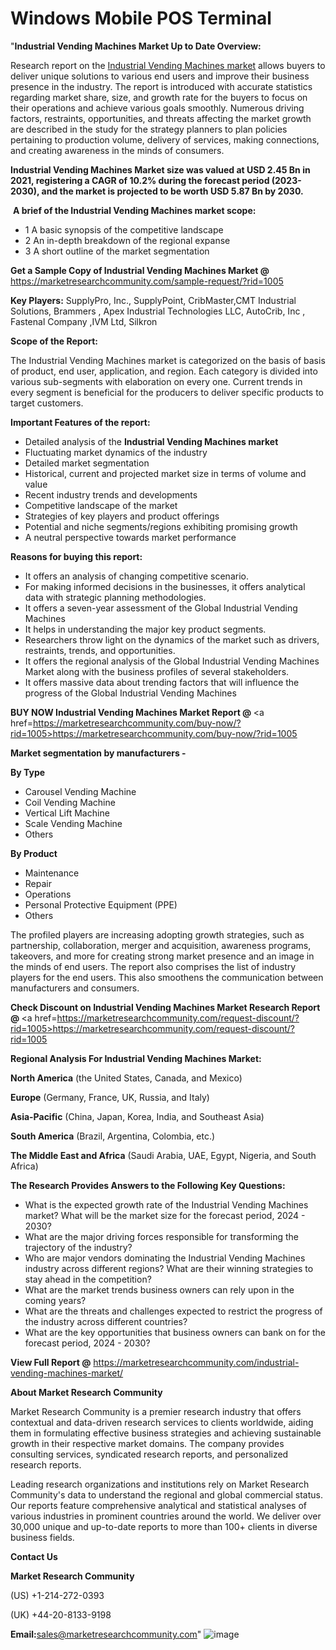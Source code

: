 # Windows Mobile POS Terminal
"<strong>Industrial Vending Machines Market Up to Date Overview:</strong>
</li></b></strong>
Research report on the <a href=https://marketresearchcommunity.com/industrial-vending-machines-market/>Industrial Vending Machines market</a> allows buyers to deliver unique solutions to various end users and improve their business presence in the industry. The report is introduced with accurate statistics regarding market share, size, and growth rate for the buyers to focus on their operations and achieve various goals smoothly. Numerous driving factors, restraints, opportunities, and threats affecting the market growth are described in the study for the strategy planners to plan policies pertaining to production volume, delivery of services, making connections, and creating awareness in the minds of consumers.

<strong>Industrial Vending Machines Market size was valued at USD 2.45 Bn in 2021, registering a CAGR of 10.2% during the forecast period (2023-2030), and the market is projected to be worth USD 5.87 Bn by 2030.</strong>
</li></b></strong></b>
 <Strong>A brief of the Industrial Vending Machines market scope:</Strong>
<ul>
 <li>1  A basic synopsis of the competitive landscape</li>
 <li>2  An in-depth breakdown of the regional expanse</li>
 <li>3  A short outline of the market segmentation</li>
</ul>
<strong>Get a Sample Copy of Industrial Vending Machines Market @ </b></strong><a href=https://marketresearchcommunity.com/sample-request/?rid=1005><u>https://marketresearchcommunity.com/sample-request/?rid=1005</u></a>

<strong>Key Players:</strong> 
SupplyPro, Inc., SupplyPoint, CribMaster,CMT Industrial Solutions, Brammers , Apex Industrial Technologies LLC, AutoCrib, Inc , Fastenal Company ,IVM Ltd, Silkron

<strong>Scope of the Report:</strong>

The Industrial Vending Machines market is categorized on the basis of basis of product, end user, application, and region. Each category is divided into various sub-segments with elaboration on every one. Current trends in every segment is beneficial for the producers to deliver specific products to target customers.

<strong><b>Important Features of the report:</b></strong>
<ul>
  <li>Detailed analysis of the <strong><b>Industrial Vending Machines </b></strong><strong><b>market</b></strong></li>
  <li>Fluctuating market dynamics of the industry</li>
  <li>Detailed market segmentation</li>
  <li>Historical, current and projected market size in terms of volume and value</li>
  <li>Recent industry trends and developments</li>
  <li>Competitive landscape of the market</li>
  <li>Strategies of key players and product offerings</li>
  <li>Potential and niche segments/regions exhibiting promising growth</li>
  <li>A neutral perspective towards market performance</li>
</ul>
<strong><b>Reasons for buying this report:</b></strong>
<ul>
  <li>It offers an analysis of changing competitive scenario.</li>
  <li>For making informed decisions in the businesses, it offers analytical data with strategic planning methodologies.</li>
  <li>It offers a seven-year assessment of the Global Industrial Vending Machines</li>
  <li>It helps in understanding the major key product segments.</li>
  <li>Researchers throw light on the dynamics of the market such as drivers, restraints, trends, and opportunities.</li>
  <li>It offers the regional analysis of the Global Industrial Vending Machines Market along with the business profiles of several stakeholders.</li>
  <li>It offers massive data about trending factors that will influence the progress of the Global Industrial Vending Machines</li>
</ul>

<strong>BUY NOW Industrial Vending Machines Market Report @ </b></strong><a href=https://marketresearchcommunity.com/buy-now/?rid=1005><u>https://marketresearchcommunity.com/buy-now/?rid=1005</u></a>

<strong>Market segmentation by manufacturers -</strong>



<strong>By Type </strong>
<ul>
 	<li>Carousel Vending Machine</li>
 	<li>Coil Vending Machine</li>
 	<li>Vertical Lift Machine</li>
 	<li>Scale Vending Machine</li>
 	<li>Others</li>
</ul>
<strong>By Product</strong>
<ul>
 	<li>Maintenance</li>
 	<li>Repair</li>
 	<li>Operations</li>
 	<li>Personal Protective Equipment (PPE)</li>
 	<li>Others</li>
</ul>

The profiled players are increasing adopting growth strategies, such as partnership, collaboration, merger and acquisition, awareness programs, takeovers, and more for creating strong market presence and an image in the minds of end users. The report also comprises the list of industry players for the end users. This also smoothens the communication between manufacturers and consumers.

<strong><b>Check Discount on Industrial Vending Machines Market Research Report @ </b></strong><a href=https://marketresearchcommunity.com/request-discount/?rid=1005><u>https://marketresearchcommunity.com/request-discount/?rid=1005</u></a>

<strong>Regional Analysis For Industrial Vending Machines Market:</strong>

<strong>North America</strong> (the United States, Canada, and Mexico)

<strong>Europe</strong> (Germany, France, UK, Russia, and Italy)

<strong>Asia-Pacific</strong> (China, Japan, Korea, India, and Southeast Asia)

<strong>South America</strong> (Brazil, Argentina, Colombia, etc.)

<strong>The Middle East and Africa</strong> (Saudi Arabia, UAE, Egypt, Nigeria, and South Africa)

<strong>The Research Provides Answers to the Following Key Questions:</strong>
<ul>
 	<li>What is the expected growth rate of the Industrial Vending Machines market? What will be the market size for the forecast period, 2024 - 2030?</li>
 	<li>What are the major driving forces responsible for transforming the trajectory of the industry?</li>
 	<li>Who are major vendors dominating the Industrial Vending Machines industry across different regions? What are their winning strategies to stay ahead in the competition?</li>
 	<li>What are the market trends business owners can rely upon in the coming years?</li>
 	<li>What are the threats and challenges expected to restrict the progress of the industry across different countries?</li>
 	<li>What are the key opportunities that business owners can bank on for the forecast period, 2024 - 2030?</li>
</ul>

<strong>View Full Report @</strong> <a href=https://marketresearchcommunity.com/industrial-vending-machines-market/>https://marketresearchcommunity.com/industrial-vending-machines-market/</a>

<strong>About Market Research Community</strong>

Market Research Community is a premier research industry that offers contextual and data-driven research services to clients worldwide, aiding them in formulating effective business strategies and achieving sustainable growth in their respective market domains. The company provides consulting services, syndicated research reports, and personalized research reports.

Leading research organizations and institutions rely on Market Research Community's data to understand the regional and global commercial status. Our reports feature comprehensive analytical and statistical analyses of various industries in prominent countries around the world. We deliver over 30,000 unique and up-to-date reports to more than 100+ clients in diverse business fields.

<strong>Contact Us</strong>

<strong>Market Research Community</strong>

(US) +1-214-272-0393

(UK) +44-20-8133-9198

<strong>Email:</strong>sales@marketresearchcommunity.com"
![image](https://github.com/Gargi1522/Gargi1522/assets/158283091/02dd36f9-8088-4181-b97e-d7db6ba2b16a)

